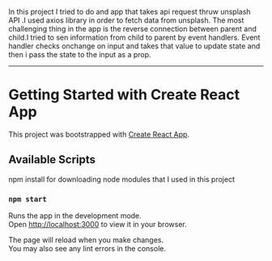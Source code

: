 In this project I tried to do and app that takes api request thruw unsplash API .I used axios library in order to 
fetch data from unsplash. The most challenging thing in the app is the reverse connection between parent and child.I
tried to sen information from child to parent by event handlers. Event handler checks onchange on input and takes that value to update state and then i pass the state to the input as a prop.



------------------------------------------------------------------------------------------------------------
# Getting Started with Create React App

This project was bootstrapped with [Create React App](https://github.com/facebook/create-react-app).

## Available Scripts
npm install for downloading node modules that I used in this project

### `npm start`

Runs the app in the development mode.\
Open [http://localhost:3000](http://localhost:3000) to view it in your browser.

The page will reload when you make changes.\
You may also see any lint errors in the console.

